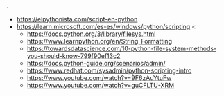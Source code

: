 .
- https://elpythonista.com/script-en-python
- https://learn.microsoft.com/es-es/windows/python/scripting <
	- https://docs.python.org/3/library/filesys.html
	- https://www.learnpython.org/en/String_Formatting
	- https://towardsdatascience.com/10-python-file-system-methods-you-should-know-799f90ef13c2
	- https://docs.python-guide.org/scenarios/admin/
	- https://www.redhat.com/sysadmin/python-scripting-intro
	- https://www.youtube.com/watch?v=9F6zAuYtuFw
	- https://www.youtube.com/watch?v=guCFLTU-XRM

